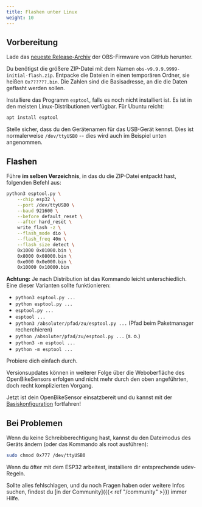 ```yaml
---
title: Flashen unter Linux
weight: 10
---
```


## Vorbereitung

Lade das [neueste
Release-Archiv](https://github.com/openbikesensor/OpenBikeSensorFirmware/releases)
der OBS-Firmware von GitHub herunter.

Du benötigst die größere ZIP-Datei mit dem Namen
`obs-v9.9.9.9999-initial-flash.zip`. Entpacke die Dateien in einen temporären
Ordner, sie heißen `0x??????.bin`. Die Zahlen sind die Basisadresse, an die die
Daten geflasht werden sollen.

Installiere das Programm `esptool`, falls es noch nicht installiert ist. Es ist in den
meisten Linux-Distributionen verfügbar. Für Ubuntu reicht:

```bash
apt install esptool
```

Stelle sicher, dass du den Gerätenamen für das USB-Gerät kennst. Dies ist
normalerweise `/dev/ttyUSB0` -- dies wird auch im Beispiel unten angenommen.

## Flashen

Führe **im selben Verzeichnis**, in das du die ZIP-Datei entpackt hast, folgenden Befehl aus:

```bash
python3 esptool.py \
    --chip esp32 \
    --port /dev/ttyUSB0 \
    --baud 921600 \
    --before default_reset \
    --after hard_reset \
    write_flash -z \
    --flash_mode dio \
    --flash_freq 40m \
    --flash_size detect \
    0x1000 0x01000.bin \
    0x8000 0x08000.bin \
    0xe000 0x0e000.bin \
    0x10000 0x10000.bin
```

**Achtung:** Je nach Distribution ist das Kommando leicht unterschiedlich. Eine dieser Varianten sollte funktionieren:

- `python3 esptool.py ...`
- `python esptool.py ...`
- `esptool.py ...`
- `esptool ...`
- `python3 /absoluter/pfad/zu/esptool.py ...` (Pfad beim Paketmanager recherchieren)
- `python /absoluter/pfad/zu/esptool.py ...` (s. o.)
- `python3 -m esptool ...`
- `python -m esptool ...`

Probiere dich einfach durch.

Versionsupdates können in weiterer Folge über die Weboberfläche des OpenBikeSensors erfolgen und nicht mehr durch den oben angeführten, doch recht komplizierten Vorgang.

Jetzt ist dein OpenBikeSensor einsatzbereit und du kannst mit der [Basiskonfiguration](https://openbikesensor.org/docs/user-guide/configuration/minimal/) fortfahren!



## Bei Problemen

Wenn du keine Schreibberechtigung hast, kannst du den Dateimodus des Geräts ändern (oder das Kommando als root ausführen):

```bash
sudo chmod 0x777 /dev/ttyUSB0
```

Wenn du öfter mit dem ESP32 arbeitest, installiere dir entsprechende udev-Regeln.

Sollte alles fehlschlagen, und du noch Fragen haben oder weitere Infos suchen, findest
du [in der Community]({{< ref "/community" >}}) immer Hilfe.

